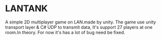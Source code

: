 # LANTANK
A simple 2D multiplayer game on LAN.made by unity.
  The game use unity transport layer & C# UDP to transmit data,
  It's support 27 players at one room.In theory.
  For now it's has a lot of bug need be fixed.
